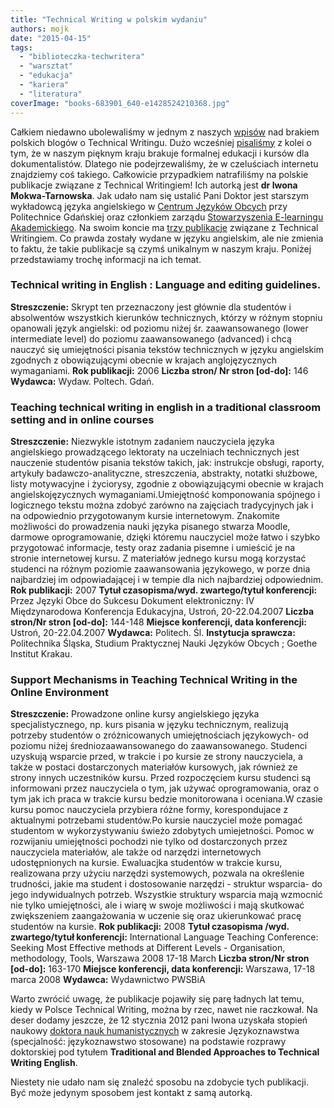 ```yaml
---
title: "Technical Writing w polskim wydaniu"
authors: mojk
date: "2015-04-15"
tags:
  - "biblioteczka-techwritera"
  - "warsztat"
  - "edukacja"
  - "kariera"
  - "literatura"
coverImage: "books-683901_640-e1428524210368.jpg"
---
```


Całkiem niedawno ubolewaliśmy w jednym z naszych
[wpisów](http://techwriter.pl/polskie-blogi/) nad brakiem polskich blogów o
Technical Writingu. Dużo wcześniej
[pisaliśmy](http://techwriter.pl/naucz-sie-sama-czesc-2/) z kolei o tym, że w
naszym pięknym kraju brakuje formalnej edukacji i kursów dla dokumentalistów.
Dlatego nie podejrzewaliśmy, że w czeluściach internetu znajdziemy coś takiego.
Całkowicie przypadkiem natrafiliśmy na polskie publikacje związane z Technical
Writingiem! Ich autorką jest **dr Iwona Mokwa-Tarnowska**. Jak udało nam się
ustalić Pani Doktor jest starszym wykładowcą języka angielskiego w
[Centrum Języków Obcych](http://cjo.pg.edu.pl/ektorzy) przy Politechnice
Gdańskiej oraz członkiem zarządu
[Stowarzyszenia E-learningu Akademickiego](http://www.sea.edu.pl/struktura.php).
Na swoim koncie ma
[trzy publikacje](http://www.pion.pg.gda.pl/pracownik-br/914756/iwona-mokwa-tarnowska)
związane z Technical Writingiem. Co prawda zostały wydane w języku angielskim,
ale nie zmienia to faktu, że takie publikacje są czymś unikalnym w naszym kraju.
Poniżej przedstawiamy trochę informacji na ich temat.

### Technical writing in English : Language and editing guidelines.

**Streszczenie:** Skrypt ten przeznaczony jest głównie dla studentów i
absolwentów wszystkich kierunków technicznych, którzy w różnym stopniu opanowali
język angielski: od poziomu niżej śr. zaawansowanego (lower intermediate level)
do poziomu zaawansowanego (advanced) i chcą nauczyć się umiejętności pisania
tekstów technicznych w języku angielskim zgodnych z obowiązującymi obecnie w
krajach anglojęzycznych wymaganiami. **Rok publikacji:** 2006 **Liczba stron/ Nr
stron \[od-do\]:** 146 **Wydawca:** Wydaw. Poltech. Gdań.

### Teaching technical writing in english in a traditional classroom setting and in online courses

**Streszczenie:** Niezwykle istotnym zadaniem nauczyciela języka angielskiego
prowadzącego lektoraty na uczelniach technicznych jest nauczenie studentów
pisania tekstów takich, jak: instrukcje obsługi, raporty, artykuły
badawczo-analityczne, streszczenia, abstrakty, notatki służbowe, listy
motywacyjne i życiorysy, zgodnie z obowiązującymi obecnie w krajach
angielskojęzycznych wymaganiami.Umiejętność komponowania spójnego i logicznego
tekstu można zdobyć zarówno na zajęciach tradycyjnych jak i na odpowiednio
przygotowanym kursie internetowym. Znakomite możliwości do prowadzenia nauki
języka pisanego stwarza Moodle, darmowe oprogramowanie, dzięki któremu
nauczyciel może łatwo i szybko przygotować informacje, testy oraz zadania
pisemne i umieścić je na stronie internetowej kursu. Z materiałów jednego kursu
mogą korzystać studenci na różnym poziomie zaawansowania językowego, w porze
dnia najbardziej im odpowiadającej i w tempie dla nich najbardziej odpowiednim.
**Rok publikacji:** 2007 **Tytuł czasopisma/wyd. zwartego/tytuł konferencji:**
Przez Języki Obce do Sukcesu Dokument elektroniczny: IV Międzynarodowa
Konferencja Edukacyjna, Ustroń, 20-22.04.2007 **Liczba stron/Nr stron
\[od-do\]:** 144-148 **Miejsce konferencji, data konferencji:** Ustroń,
20-22.04.2007 **Wydawca:** Politech. Śl. **Instytucja sprawcza:** Politechnika
Śląska, Studium Praktycznej Nauki Języków Obcych ; Goethe Institut Krakau.

### Support Mechanisms in Teaching Technical Writing in the Online Environment

**Streszczenie:** Prowadzone online kursy angielskiego języka specjalistycznego,
np. kurs pisania w języku technicznym, realizują potrzeby studentów o
zróżnicowanych umiejętnościach językowych- od poziomu niżej
średniozaawansowanego do zaawansowanego. Studenci uzyskują wsparcie przed, w
trakcie i po kursie ze strony nauczyciela, a także w postaci dostarczonych
materiałów kursowych, jak również ze strony innych uczestników kursu. Przed
rozpoczęciem kursu studenci są informowani przez nauczyciela o tym, jak używać
oprogramowania, oraz o tym jak ich praca w trakcie kursu bedzie monitorowana i
oceniana.W czasie kursu pomoc nauczyciela przybiera różne formy, korespondujace
z aktualnymi potrzebami studentów.Po kursie nauczyciel może pomagać studentom w
wykorzystywaniu świeżo zdobytych umiejetności. Pomoc w rozwijaniu umiejętności
pochodzi nie tylko od dostarczonych przez nauczyciela materiałów, ale także od
narzędzi internetowych udostępnionych na kursie. Ewaluacjka studentów w trakcie
kursu, realizowana przy użyciu narzędzi systemowych, pozwala na określenie
trudności, jakie ma student i dostosowanie narzędzi - struktur wsparcia- do jego
indywidualnych potrzeb. Wszystkie struktury wsparcia mają wzmocnić nie tylko
umiejętności, ale i wiarę w swoje możliwości i mają skutkować zwiększeniem
zaangażowania w uczenie się oraz ukierunkować pracę studentów na kursie. **Rok
publikacji:** 2008 **Tytuł czasopisma /wyd. zwartego/tytuł konferencji:**
International Language Teaching Conference: Seeking Most Effective methods at
Different Levels - Organisation, methodology, Tools, Warszawa 2008 17-18 March
**Liczba stron/Nr stron \[od-do\]:** 163-170 **Miejsce konferencji, data
konferencji:** Warszawa, 17-18 marca 2008 **Wydawca:** Wydawnictwo PWSBiA

Warto zwrócić uwagę, że publikacje pojawiły się parę ładnych lat temu, kiedy w
Polsce Technical Writing, można by rzec, nawet nie raczkował. Na deser dodamy
jeszcze, że 12 stycznia 2012 pani Iwona uzyskała stopień naukowy
[doktora nauk humanistycznych](http://ug.edu.pl/32755/iwona_anna_mokwa-tarnowska)
w zakresie Językoznawstwa (specjalność: językoznawstwo stosowane) na podstawie
rozprawy doktorskiej pod tytułem **Traditional and Blended Approaches to
Technical Writing English**.

Niestety nie udało nam się znaleźć sposobu na zdobycie tych publikacji. Być może
jedynym sposobem jest kontakt z samą autorką.
